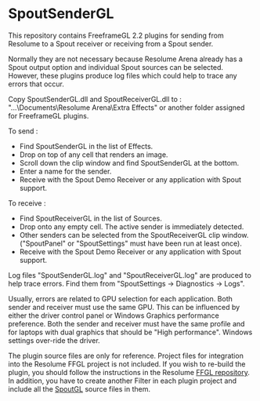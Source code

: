 # SpoutSenderGL

This repository contains FreeframeGL 2.2 plugins for sending from Resolume to a Spout receiver or receiving from a Spout sender. 
	
Normally they are not necessary because Resolume Arena already has a Spout output option
and individual Spout sources can be selected. However, these plugins produce log files which
could help to trace any errors that occur.
	
Copy SpoutSenderGL.dll and SpoutReceiverGL.dll to : "...\Documents\Resolume Arena\Extra Effects"
or another folder assigned for FreeframeGL plugins.
	
To send :
- Find SpoutSenderGL in the list of Effects.
- Drop on top of any cell that renders an image.
- Scroll down the clip window and find SpoutSenderGL at the bottom.
- Enter a name for the sender.
- Receive with the Spout Demo Receiver or any application with Spout support.
	
To receive :
- Find SpoutReceiverGL in the list of Sources.
- Drop onto any empty cell. The active sender is immediately detected.
- Other senders can be selected from the SpoutReceiverGL clip window.\
("SpoutPanel" or "SpoutSettings" must have been run at least once).
- Receive with the Spout Demo Receiver or any application with Spout support.

Log files "SpoutSenderGL.log" and "SpoutReceiverGL.log" are produced to help trace errors.
Find them from "SpoutSettings -> Diagnostics -> Logs".

Usually, errors are related to GPU selection for each application.
Both sender and receiver must use the same GPU. This can be influenced by either 
the driver control panel or Windows Graphics performance preference.
Both the sender and receiver must have the same profile and for laptops with dual graphics
that should be "High performance". Windows settings over-ride the driver.

The plugin source files are only for reference. Project files for integration into the Resolume 
FFGL project is not included. If you wish to re-build the plugin, you should follow the instructions
in the Resolume [FFGL repository](https://github.com/resolume/ffgl). In addition, you have to create another Filter
in each plugin project and include all the [SpoutGL](https://github.com/leadedge/Spout2/tree/master/SPOUTSDK/SpoutGL)
source files in them.




